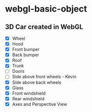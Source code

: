 # webgl-basic-object

## 3D Car created in WebGL

 - [x] Wheel
 - [x] Hood
 - [x] Front bumper
 - [x] Back bumper
 - [x] Roof
 - [x] Trunk
 - [ ] Doors
 - [ ] Side above front wheels - Kevin
 - [x] Side above back wheels
 - [x] Glass
 - [x] Front windshield 
 - [x] Rear windshield
 - [x] Axes and Perspective View
